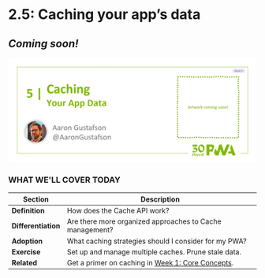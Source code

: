 # 2.5: Caching your app’s data

## *Coming soon!*

![Placeholder Banner Only. Replace when final assets ready.](_media/day-05.jpg)

### WHAT WE'LL COVER TODAY

| Section | Description |
| ------- | ----------- |
| **Definition** | How does the Cache API work? |
| **Differentiation** | Are there more organized approaches to Cache management? |
| **Adoption** | What caching strategies should I consider for my PWA? |
| **Exercise** | Set up and manage multiple caches. Prune stale data. |
| **Related** | Get a primer on caching in [Week 1: Core Concepts](../core-concepts). |
